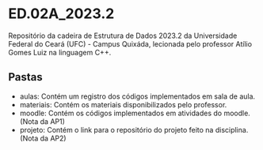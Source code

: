 # ED.02A_2023.2
Repositório da cadeira de Estrutura de Dados 2023.2 da Universidade Federal do Ceará (UFC) - Campus Quixáda, lecionada pelo professor Atílio Gomes Luiz na linguagem C++.

## Pastas
- aulas: Contém um registro dos códigos implementados em sala de aula.
- materiais: Contém os materiais disponibilizados pelo professor.
- moodle: Contém os códigos implementados em atividades do moodle. (Nota da AP1)
- projeto: Contém o link para o repositório do projeto feito na disciplina. (Nota da AP2)